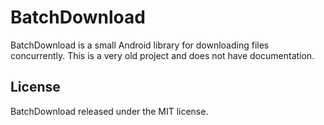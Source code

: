 # BatchDownload
BatchDownload is a small Android library for downloading files concurrently. This is a very old project and does not have documentation.

## License
BatchDownload released under the MIT license.